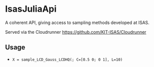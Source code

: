 # IsasJuliaApi
A coherent API, giving access to sampling methods developed at ISAS.

Served via the Cloudrunner https://github.com/KIT-ISAS/Cloudrunner

## Usage
- `X = sample_LCD_Gauss_LCDHQ(; C=[0.5 0; 0 1], L=10)`
